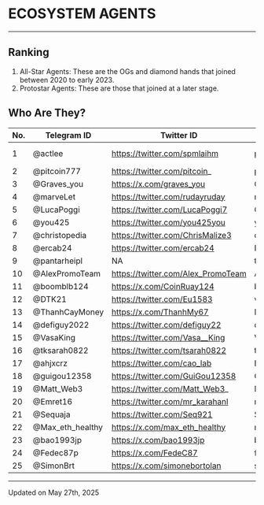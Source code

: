 # ECOSYSTEM AGENTS

---
## Ranking
1. All-Star Agents: These are the OGs and diamond hands that joined between 2020 to early 2023.
2. Protostar Agents: These are those that joined at a later stage.

## Who Are They?

| No. |  Telegram ID | Twitter ID | Discord ID | Rank | Region |
| --- | --- | --- | --- | --- | --- |
| 1 | @actlee |	https://twitter.com/spmlaihm |	pithecus#9288 |	All Star | South Korea |
| 2 | @pitcoin777 | https://twitter.com/pitcoin_ | pitcoin #3857	| All Star	| Brazil |
| 3 | @Graves_you |	https://x.com/graves_you |	Graves_you#0482 |	All Star |	China |
| 4 | @marveLet |	https://twitter.com/rudayruday |	marvelet#8647 |	All Star |	Indonesia |
| 5 | @LucaPoggi |	https://twitter.com/LucaPoggi7 | GaGa7#6937	| All Star |	Italy |
| 6 | @you425 |	https://twitter.com/you425you |	you425#0425 |	All Star |	Japan |
| 7 | @christopedia |	https://twitter.com/ChrisMalize3 | cmalize#8352 |	All Star |	Nigeria |
| 8 | @ercab24 |	https://twitter.com/ercab24 | Ercab24#2125 |	All Star |	Panama |
| 9 | @pantarheipl | NA |	tomek#2111	| All Star |	Poland |
| 10 | @AlexPromoTeam |	https://twitter.com/Alex_PromoTeam |	AlexPromoTeam#0488 |	All Star |	Russia |
| 11 | @boomblb124 | https://x.com/CoinRuay124 |	boomblb#9447 |	All Star |	Thailand |
| 12 | @DTK21 |	https://twitter.com/Eu1583 |	van9719 |	All Star |	Venezuela |
| 13 | @ThanhCayMoney | https://x.com/ThanhMy67 |	MS-PY#0410 |	All Star |	Vietnam |
| 14 | @defiguy2022 |	https://twitter.com/defiguy22 |	defiguy#1725 |	All Star |	Brazil |
| 15 | @VasaKing | https://twitter.com/Vasa__King |	VasaKing#8297 |	All Star |	Italy |
| 16 | @tksarah0822 | https://twitter.com/tsarah0822 |	tksarah#8215 |	All Star |	Japan |
| 17 | @ahjxcrz |	https://twitter.com/cao_lab |	DrCAO#1508 |	Protostar |	USA |
| 18 | @guigou12358 |	https://twitter.com/GuiGou12358 |	GuiGou#1021	| All Star	| France |
| 19 | @Matt_Web3 | https://twitter.com/Matt_Web3_ |	Matt_Web3#3333 |	All Star |	Czech |
| 20 | @Emret16 |	https://twitter.com/mr_karahanl |	mr.karahanli_emre_ |	Protostar |	Turkey |
| 21 | @Sequaja |	https://twitter.com/Seq921 |	Sequaja#3605 |	Protostar |	Germany |
| 22 | @Max_eth_healthy | https://x.com/max_eth_healthy | max.eth.healthy | Protostar | France |
| 23 | @bao1993jp | https://x.com/bao1993jp	| bao |	Protostar |	Japan |
| 24 | @Fedec87p | https://x.com/FedeC87| fedec87p | Protostar |	Italy |
| 25 | @SimonBrt | https://x.com/simonebortolan | simone_bortolan | Protostar |	Italy |

---
Updated on May 27th, 2025

